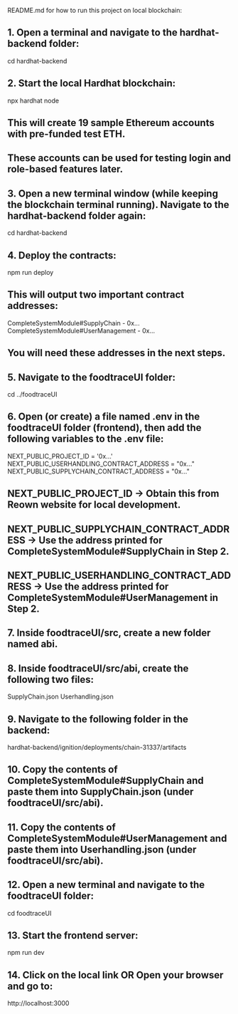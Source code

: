 README.md for how to run this project on local blockchain:

## 1. Open a terminal and navigate to the hardhat-backend folder:

cd hardhat-backend

## 2. Start the local Hardhat blockchain:

npx hardhat node

## This will create 19 sample Ethereum accounts with pre-funded test ETH.

## These accounts can be used for testing login and role-based features later.

## 3. Open a new terminal window (while keeping the blockchain terminal running). Navigate to the hardhat-backend folder again:

cd hardhat-backend

## 4. Deploy the contracts:

npm run deploy

## This will output two important contract addresses:

CompleteSystemModule#SupplyChain - 0x...
CompleteSystemModule#UserManagement - 0x...

## You will need these addresses in the next steps.

## 5. Navigate to the foodtraceUI folder:

cd ../foodtraceUI

## 6. Open (or create) a file named .env in the foodtraceUI folder (frontend), then add the following variables to the .env file:

NEXT_PUBLIC_PROJECT_ID = '0x...'
NEXT_PUBLIC_USERHANDLING_CONTRACT_ADDRESS = "0x..."
NEXT_PUBLIC_SUPPLYCHAIN_CONTRACT_ADDRESS = "0x..."

## NEXT_PUBLIC_PROJECT_ID → Obtain this from Reown website for local development.

## NEXT_PUBLIC_SUPPLYCHAIN_CONTRACT_ADDRESS → Use the address printed for CompleteSystemModule#SupplyChain in Step 2.

## NEXT_PUBLIC_USERHANDLING_CONTRACT_ADDRESS → Use the address printed for CompleteSystemModule#UserManagement in Step 2.

## 7. Inside foodtraceUI/src, create a new folder named abi.

## 8. Inside foodtraceUI/src/abi, create the following two files:

SupplyChain.json
Userhandling.json

## 9. Navigate to the following folder in the backend:

hardhat-backend/ignition/deployments/chain-31337/artifacts

## 10. Copy the contents of CompleteSystemModule#SupplyChain and paste them into SupplyChain.json (under foodtraceUI/src/abi).

## 11. Copy the contents of CompleteSystemModule#UserManagement and paste them into Userhandling.json (under foodtraceUI/src/abi).

## 12. Open a new terminal and navigate to the foodtraceUI folder:

cd foodtraceUI

## 13. Start the frontend server:

npm run dev

## 14. Click on the local link OR Open your browser and go to:

http://localhost:3000
